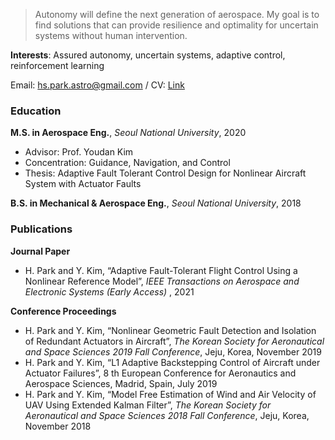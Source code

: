 > Autonomy will define the next generation of aerospace. 
My goal is to find solutions that can provide resilience and optimality for uncertain systems without human intervention.

**Interests**: Assured autonomy, uncertain systems, adaptive control, reinforcement learning  

Email: hs.park.astro@gmail.com
/ CV: [Link](https://github.com/hsparkastro/hsparkastro.github.io/raw/main/CV_hyunsangpark.pdf)


### Education
**M.S. in Aerospace Eng.**, _Seoul National University_, 2020
- Advisor: Prof. Youdan Kim
- Concentration: Guidance, Navigation, and Control
- Thesis: Adaptive Fault Tolerant Control Design for Nonlinear Aircraft System with Actuator Faults

**B.S. in Mechanical & Aerospace Eng.**, _Seoul National University_, 2018

### Publications
**Journal Paper**
- H. Park and Y. Kim, “Adaptive Fault-Tolerant Flight Control Using a Nonlinear Reference Model”, _IEEE Transactions on Aerospace and Electronic Systems (Early Access)_ , 2021

**Conference Proceedings**
- H. Park and Y. Kim, “Nonlinear Geometric Fault Detection and Isolation of Redundant Actuators in Aircraft”, _The Korean Society for Aeronautical and Space Sciences 2019 Fall Conference_, Jeju, Korea, November 2019
- H. Park and Y. Kim, “L1 Adaptive Backstepping Control of Aircraft under Actuator Failures”, 8 th European Conference for Aeronautics and Aerospace Sciences, Madrid, Spain, July 2019
- H. Park and Y. Kim, “Model Free Estimation of Wind and Air Velocity of UAV Using Extended Kalman Filter”, _The Korean Society for Aeronautical and Space Sciences 2018 Fall Conference_, Jeju, Korea, November 2018
